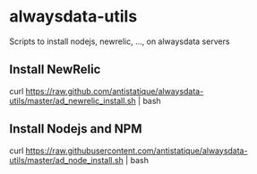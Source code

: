 alwaysdata-utils
================

Scripts to install nodejs, newrelic, ..., on alwaysdata servers

## Install NewRelic

curl https://raw.github.com/antistatique/alwaysdata-utils/master/ad_newrelic_install.sh | bash

## Install Nodejs and NPM

curl https://raw.githubusercontent.com/antistatique/alwaysdata-utils/master/ad_node_install.sh | bash
